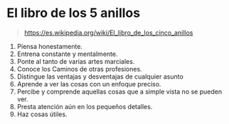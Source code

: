 
# El libro de los 5 anillos

> https://es.wikipedia.org/wiki/El_libro_de_los_cinco_anillos

1. Piensa honestamente.
1. Entrena constante y mentalmente.
1. Ponte al tanto de varias artes marciales.
1. Conoce los Caminos de otras profesiones.
1. Distingue las ventajas y desventajas de cualquier asunto
1. Aprende a ver las cosas con un enfoque preciso.
1. Percibe y comprende aquellas cosas que a simple vista no se pueden ver.
1. Presta atención aún en los pequeños detalles.
1. Haz cosas útiles.


